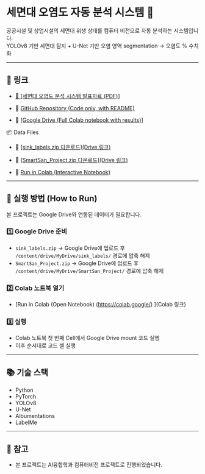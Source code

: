 # 세면대 오염도 자동 분석 시스템 🧼

공공시설 및 상업시설의 세면대 위생 상태를 컴퓨터 비전으로 자동 분석하는 시스템입니다.  
YOLOv8 기반 세면대 탐지 + U-Net 기반 오염 영역 segmentation → 오염도 % 수치화

---

## 🔗 링크
- [🔗 [세면대 오염도 분석 시스템 발표자료 (PDF)]](https://drive.google.com/file/d/1zF4lTL737N3PWT7S07iI0-Fa-ogvDBso/view?usp=sharing)

- 📁 [GitHub Repository (Code only, with README)](https://github.com/thdcodud01/sink_pollution_analysis)

- 📄 [[Google Drive (Full Colab notebook with results)]](https://drive.google.com/file/d/1vsKbzHy0YjtMzyYBB9tAAsaaDt0Onfuu/view?usp=drive_link)

📦 Data Files

- 🔗 [[sink_labels.zip 다운로드](Drive 링크)](https://drive.google.com/drive/folders/1LrKFxGr-WzXFFVbl8SfDK6wlSP6-lpsc?usp=sharing)

- 🔗 [[SmartSan_Project.zip 다운로드](Drive 링크)](https://drive.google.com/drive/folders/11dDjXfM9aNp2fxM4XN-ADMScQvHw3J-2?usp=sharing)

- 🚀 [Run in Colab (Interactive Notebook)](https://colab.research.google.com/github/thdcodud01/sink_pollution_analysis/blob/main/cv_finalProject(end).ipynb)

---

## 🚀 실행 방법 (How to Run)

본 프로젝트는 Google Drive와 연동된 데이터가 필요합니다.

### 1️⃣ Google Drive 준비
- `sink_labels.zip` → Google Drive에 업로드 후 `/content/drive/MyDrive/sink_labels/` 경로에 압축 해제
- `SmartSan_Project.zip` → Google Drive에 업로드 후 `/content/drive/MyDrive/SmartSan_Project/` 경로에 압축 해제

### 2️⃣ Colab 노트북 열기
- [Run in Colab (Open Notebook) (https://colab.google/) ](Colab 링크)

### 3️⃣ 실행
- Colab 노트북 첫 번째 Cell에서 Google Drive mount 코드 실행
- 이후 순서대로 코드 셀 실행

---

## 📚 기술 스택

- Python
- PyTorch
- YOLOv8
- U-Net
- Albumentations
- LabelMe

---

## 📝 참고
- 본 프로젝트는 AI융합학과 컴퓨터비전 프로젝트로 진행되었습니다.
